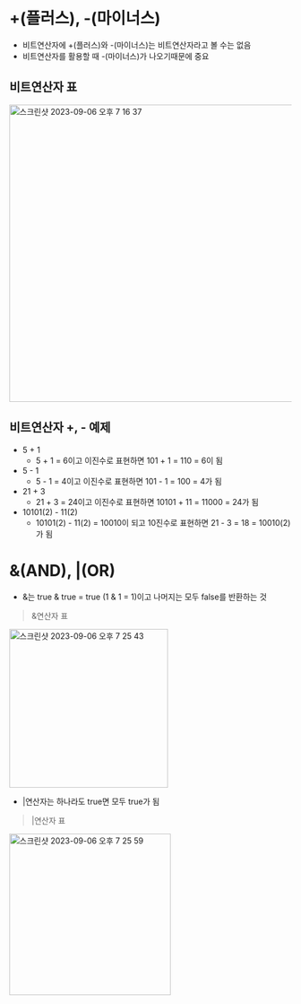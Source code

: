 # +(플러스), -(마이너스)
- 비트연산자에 +(플러스)와 -(마이너스)는 비트연산자라고 볼 수는 없음
- 비트연산자를 활용할 때 -(마이너스)가 나오기때문에 중요

## 비트연산자 표
<img width="530" alt="스크린샷 2023-09-06 오후 7 16 37" src="https://github.com/ajhwan/Algorithm_study/assets/129160008/fe427cd4-6487-4e2a-9389-9b50c17597fc">

## 비트연산자 +, - 예제
- 5 + 1
  - 5 + 1 = 6이고 이진수로 표현하면 101 + 1 = 110 = 6이 됨
- 5 - 1
  - 5 - 1 = 4이고 이진수로 표현하면 101 - 1 = 100 = 4가 됨
- 21 + 3
  - 21 + 3 = 24이고 이진수로 표현하면 10101 + 11 = 11000 = 24가 됨
- 10101(2) - 11(2)
  - 10101(2) - 11(2) = 10010이 되고 10진수로 표현하면 21 - 3 = 18 = 10010(2)가 됨

# &(AND), |(OR)
- &는 true & true = true (1 & 1 = 1)이고 나머지는 모두 false를 반환하는 것
> &연산자 표
<img width="283" alt="스크린샷 2023-09-06 오후 7 25 43" src="https://github.com/ajhwan/Algorithm_study/assets/129160008/9a00be69-f462-425e-a68e-e9b972667b63">

- |연산자는 하나라도 true면 모두 true가 됨

> |연산자 표
<img width="288" alt="스크린샷 2023-09-06 오후 7 25 59" src="https://github.com/ajhwan/Algorithm_study/assets/129160008/fa993515-d7c6-40fa-b0af-d7d5f77121e4">
